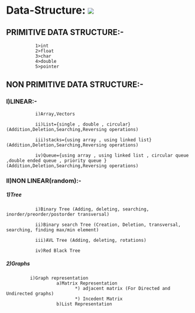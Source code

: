 # Data-Structure: ![](https://visitor-badge.laobi.icu/badge?page_id=Rishav9852Kumar/Graphics-Lb)


## PRIMITIVE DATA STRUCTURE:-
               
               1>int
               2>float
               3>char
               4>double
               5>pointer

## NON PRIMITIVE DATA STRUCTURE:-
             
 ### I)LINEAR:-
                 
               i)Array,Vectors
                  
               ii)List={single , double , circular}(Addition,Deletion,Searching,Reversing operations)
                  
               iii)stacks={using array , using linked list}(Addition,Deletion,Searching,Reversing operations)
                  
               iv)Queue={using array , using linked list , circular queue ,double ended queue , priority queue }  (Addition,Deletion,Searching,Reversing operations)
              
  ### II)NON LINEAR(random):-
           
   ##### 1)Tree
               
               i)Binary Tree (Adding, deleting, searching, inorder/preorder/postorder transversal)
                  
               ii)Binary search Tree (Creation, Deletion, transversal, searching, finding max/min element)
                  
               iii)AVL Tree (Adding, deleting, rotations)
                  
               iv)Red Black Tree
                  
                  
   ##### 2)Graphs
              
             i)Graph representation
                       a)Matrix Representation
                              *) adjacent matrix (For Directed and Undirected graphs)
                              *) Incedent Matrix
                       b)List Representation
                 
                
                  

